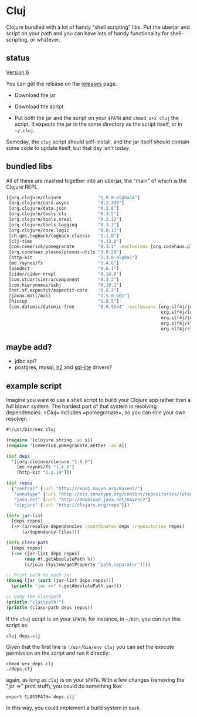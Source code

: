 # Cluj

Clojure bundled with a lot of handy "shell scripting" libs. Put the
uberjar and script on your path and you can have lots of handy
functionality for shell-scripting, or whatever.

## status

[Version 6](https://github.com/zentrope/cluj/releases/tag/v6)

You can get the release on the [releases](https://github.com/zentrope/cluj/releases)  page.

* Download the jar

* Download the script

* Put both the jar and the script on your `$PATH` and `chmod u+x
  cluj` the script. It expects the jar in the same directory as the
  script itself, or in `~/.cluj`.

Someday, the `cluj` script should self-install, and the jar itself
should contain some code to update itself, but that day isn't today.

## bundled libs

All of these are mashed together into an uberjar, the "main" of which
is the Clojure REPL.


```clojure
[[org.clojure/clojure              "1.9.0-alpha14"]
 [org.clojure/core.async           "0.2.395"]
 [org.clojure/data.json            "0.2.6"]
 [org.clojure/tools.cli            "0.3.5"]
 [org.clojure/tools.nrepl          "0.2.12"]
 [org.clojure/tools.logging        "0.3.1"]
 [org.clojure/core.logic           "0.8.11"]
 [ch.qos.logback/logback-classic   "1.1.8"]
 [clj-time                         "0.13.0"]
 [com.cemerick/pomegranate         "0.3.1" :exclusions [org.codehaus.plexus/plexus-utils]]
 [org.codehaus.plexus/plexus-utils "3.0.24"]
 [http-kit                         "2.3.0-alpha1"]
 [me.raynes/fs                     "1.4.6"]
 [pandect                          "0.6.1"]
 [cider/cider-nrepl                "0.14.0"]
 [com.stuartsierra/component       "0.3.2"]
 [com.hierynomus/sshj              "0.19.1"]
 [net.sf.expectit/expectit-core    "0.8.2"]
 [javax.mail/mail                  "1.5.0-b01"]
 [hiccup                           "1.0.5"]
 [com.datomic/datomic-free         "0.9.5544" :exclusions [org.slf4j/jcl-over-slf4j
                                                           org.slf4j/log4j-over-slf4j
                                                           org.slf4j/jul-to-slf4j
                                                           org.slf4j/slf4j-log4j12
                                                           org.slf4j/slf4j-api]]]
```

## maybe add?

* jdbc api?
* postgres, mysql, [h2](http://h2database.com/html/cheatSheet.html) and [sql-lite](https://github.com/xerial/sqlite-jdbc) drivers?

## example script

Imagine you want to use a shell script to build your Clojure app
rather than a full blown system. The hardest part of that system is
resolving dependencies. =Cluj= includes =pomegranate=, so you can role
your own resolver:

```clojure
#!/usr/bin/env cluj

(require '[clojure.string :as s])
(require '[cemerick.pomegranate.aether :as a])

(def deps
  '[[org.clojure/clojure "1.8.0"]
    [me.raynes/fs "1.4.6"]
    [http-kit "2.1.19"]])

(def repos
  {"central" {:url "http://repo1.maven.org/maven2/"}
   "sonatype" {:url "http://oss.sonatype.org/content/repositories/releases"}
   "java.net" {:url "http://download.java.net/maven/2"}
   "clojars" {:url "http://clojars.org/repo"}})

(defn jar-list
  [deps repos]
  (-> (a/resolve-dependencies :coordinates deps :repositories repos)
      (a/dependency-files)))

(defn class-path
  [deps repos]
  (->> (jar-list deps repos)
       (map #(.getAbsolutePath %))
       (s/join (System/getProperty "path.separator"))))

;; Print path to each jar
(doseq [jar (sort (jar-list deps repos))]
  (println "jar =>" (.getAbsolutePath jar)))

;; Dump the classpath
(println "classpath:")
(println (class-path deps repos))
```

If the `cluj` script is on your `$PATH`, for instance, in `~/bin`, you
can run this script as:

    cluj deps.clj

Given that the first line is `!/usr/bin/env cluj` you can set the
execute permission on the script and run it directly:

    chmod u+x deps.clj
    ./deps.clj

again, as long as `cluj` is on your `$PATH`. With a few changes
(removing the "jar =>" print stuff), you could do something like:

    export CLASSPATH=`deps.clj`

In this way, you could implement a build system in `bash`.
